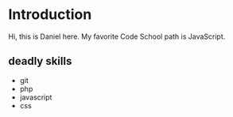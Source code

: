 Introduction
============

Hi, this is Daniel here.
My favorite Code School path is JavaScript.

deadly skills
-------------
* git
* php
* javascript
* css
